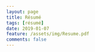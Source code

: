 ```yaml
---
layout: page
title: Résumé
tags: [résumé]
date: 2019-01-07
feature: /assets/img/Resume.pdf
comments: false
---
```



                   
